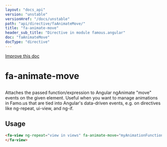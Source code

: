 ```yaml
---
layout: "docs_api"
version: "unstable"
versionHref: "/docs/unstable"
path: "api/directive/faAnimateMove/"
title: "fa-animate-move"
header_sub_title: "Directive in module famous.angular"
doc: "faAnimateMove"
docType: "directive"
---
```


<div class="improve-docs">
  <a href='https://github.com/Famous/famous-angular/edit/master/src/scripts/directives/fa-animate-move.js#L2'>
    Improve this doc
  </a>
</div>





<h1 class="api-title">

  fa-animate-move



</h1>





Attaches the passed function/expression to Angular ngAnimate "move" events on the given element.
Useful when you want to manage animations in Famo.us that are tied into Angular's data-driven events, e.g. on directives like ng-repeat, ui-view, and ng-if.






  
<h2 id="usage">Usage</h2>
  
```html
<fa-view ng-repeat="view in views" fa-animate-move="myAnimationFunction($done)">
</fa-view>
```
  
  

  





